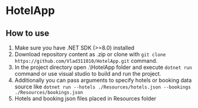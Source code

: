 # HotelApp

## How to use
1. Make sure you have .NET SDK (>=8.0) installed
2. Download repository content as .zip or clone with `git clone https://github.com/Vlad311010/HotelApp.git` command.
3. In the project directory open .\HotelApp folder and execute `dotnet run` command or use visual studio to build and run the project.
4. Additionally you can pass arguments to specify hotels or booking data source like `dotnet run --hotels ./Resources/hotels.json --bookings ./Resources/bookings.json`
5. Hotels and booking json files placed in Resources folder